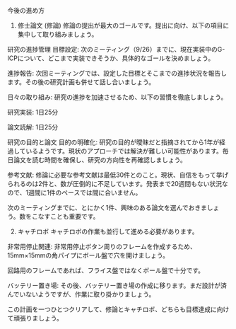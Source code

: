 今後の進め方
1. 修士論文 (修論)
修論の提出が最大のゴールです。提出に向け、以下の項目に集中して取り組みましょう。

研究の進捗管理
目標設定: 次のミーティング（9/26）までに、現在実装中のG-ICPについて、どこまで実装できそうか、具体的なゴールを決めましょう。

進捗報告: 次回ミーティングでは、設定した目標とそこまでの進捗状況を報告します。その後の研究計画も併せて話し合いましょう。

日々の取り組み: 研究の進捗を加速させるため、以下の習慣を徹底しましょう。

研究実装: 1日25分

論文読解: 1日25分

研究の目的と論文
目的の明確化: 研究の目的が曖昧だと指摘されてから1年が経過しているようです。現状のアプローチでは解決が難しい可能性があります。毎日論文を読む時間を確保し、研究の方向性を再確認しましょう。

参考文献: 修論に必要な参考文献は最低30件とのこと。現状、自信をもって挙げられるのは2件と、数が圧倒的に不足しています。発表まで20週間もない状況なので、1週間に1件のペースでは間に合いません。

次のミーティングまでに、とにかく1件、興味のある論文を選んでおきましょう。数をこなすことも重要です。

2. キャチロボ
キャチロボの作業も並行して進める必要があります。

非常用停止関連: 非常用停止ボタン周りのフレームを作成するため、15mm×15mmの角パイプにボール盤で穴を開けましょう。

回路用のフレームであれば、フライス盤ではなくボール盤で十分です。

バッテリー置き場: その後、バッテリー置き場の作成に移ります。まだ設計が済んでいないようですが、作業に取り掛かりましょう。

この計画を一つひとつクリアして、修論とキャチロボ、どちらも目標達成に向けて頑張りましょう。

